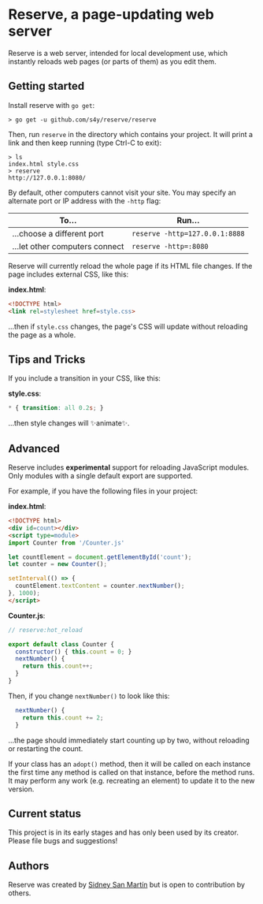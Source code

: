 # Reserve, a page-updating web server
Reserve is a web server, intended for local development use, which instantly reloads web pages (or parts of them) as you edit them.

## Getting started

Install reserve with `go get`:

```
> go get -u github.com/s4y/reserve/reserve
```

Then, run `reserve` in the directory which contains your project. It will print a link and then keep running (type Ctrl-C to exit):

```
> ls
index.html style.css
> reserve
http://127.0.0.1:8080/
```

By default, other computers cannot visit your site. You may specify an alternate port or IP address with the `-http` flag:

| To… | Run… |
| --- | ---- |
| …choose a different port | `reserve -http=127.0.0.1:8888` |
| …let other computers connect | `reserve -http=:8080` |

Reserve will currently reload the whole page if its HTML file changes. If the page includes external CSS, like this:

**index.html**:

```html
<!DOCTYPE html>
<link rel=stylesheet href=style.css>
```
…then if `style.css` changes, the page's CSS will update without reloading the page as a whole.

## Tips and Tricks

If you include a transition in your CSS, like this:

**style.css**:

```css
* { transition: all 0.2s; }
```

…then style changes will ✨animate✨.

## Advanced

Reserve includes **experimental** support for reloading JavaScript modules. Only modules with a single default export are supported.

For example, if you have the following files in your project:

**index.html**:

```html
<!DOCTYPE html>
<div id=count></div>
<script type=module>
import Counter from '/Counter.js'

let countElement = document.getElementById('count');
let counter = new Counter();

setInterval(() => {
  countElement.textContent = counter.nextNumber();
}, 1000);
</script>
```

**Counter.js**:

```javascript
// reserve:hot_reload

export default class Counter {
  constructor() { this.count = 0; }
  nextNumber() {
    return this.count++;
  }
}
```

Then, if you change `nextNumber()` to look like this:

```javascript
  nextNumber() {
    return this.count += 2;
  }
```

…the page should immediately start counting up by two, without reloading or restarting the count.

If your class has an `adopt()` method, then it will be called on each instance the first time any method is called on that instance, before the method runs. It may perform any work (e.g. recreating an element) to update it to the new version.

## Current status

This project is in its early stages and has only been used by its creator. Please file bugs and suggestions!

## Authors

Reserve was created by [Sidney San Martín](https://s4y.us) but is open to contribution by others.
